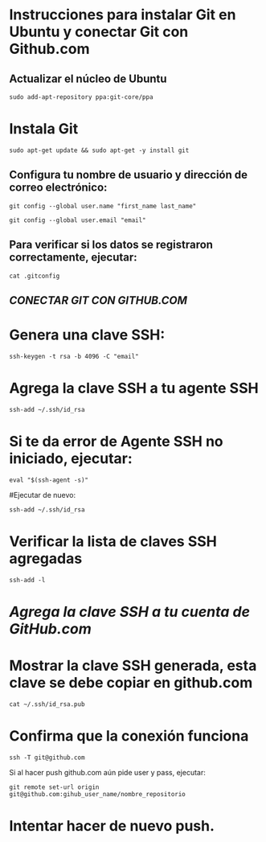 # Instrucciones para instalar Git en Ubuntu y conectar Git con Github.com

## Actualizar el núcleo de Ubuntu

```hash
sudo add-apt-repository ppa:git-core/ppa 
```

# Instala Git

```hash 
sudo apt-get update && sudo apt-get -y install git 
```
## Configura tu nombre de usuario y dirección de correo electrónico:

```hash
git config --global user.name "first_name last_name" 
```
```hash
git config --global user.email "email" 
```

## Para verificar si los datos se registraron correctamente, ejecutar: 

```hash
cat .gitconfig 
```

## _CONECTAR GIT CON GITHUB.COM_

# Genera una clave SSH:

```hash
ssh-keygen -t rsa -b 4096 -C "email"
```

# Agrega la clave SSH a tu agente SSH

```hash
ssh-add ~/.ssh/id_rsa
```

# Si te da error de Agente SSH no iniciado, ejecutar:

```hash
eval "$(ssh-agent -s)"
```

#Ejecutar de nuevo:

```hash
ssh-add ~/.ssh/id_rsa
```

# Verificar la lista de claves SSH agregadas

```hash
ssh-add -l
```

# _Agrega la clave SSH a tu cuenta de GitHub.com_

# Mostrar la clave SSH generada, esta clave se debe copiar en github.com

```hash
cat ~/.ssh/id_rsa.pub
```

# Confirma que la conexión funciona

```hash
ssh -T git@github.com
```

Si al hacer push github.com aún pide user y pass, ejecutar:

```hash
git remote set-url origin git@github.com:gihub_user_name/nombre_repositorio
```

# Intentar hacer de nuevo push.
